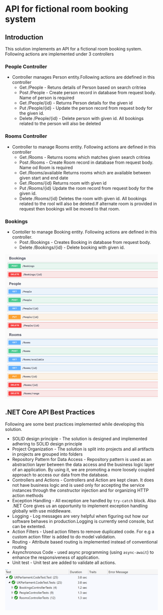 # API for fictional room booking system 

## Introduction

This solution implements an API for a fictional room booking system. Following actions are implemented under 3 controllers

### People Controller
* Controller manages Person entity.Following actions are ddefined in this controller
    * Get /People  -  Retuns details of  Person based on search critriea       
    * Post /People -  Create person record in database from request body. Name of person is required  
    * Get /People/{id} - Returns Person details for the given id
    * Put /People/{id} - Update the person record from request body for the given id.
    * Delete /People/{id} - Delete person with given id. All bookings related to the person will also be deleted
### Rooms Controller
* Controller to manage Rooms entity. Following actions are defined in this controller
    * Get /Rooms - Returns rooms which matches given search critriea
    * Post /Rooms - Create Room record in database from request body. Name od Room is required    
    * Get /Rooms/available Returns rooms which are available between given start and end date
    * Get /Rooms/{id}  Returns room with given id
    * Put /Rooms/{id}  Update the room record from request body for the given id.
    * Delete /Rooms/{id}  Deletes the room with given id. All bookings related to the rool will also be deleted.If alternate room is provided in request then bookings will be moved to that room.
    
### Bookings
* Contoller to manage Booking entity. Following actions are defined in this controller.
  * Post /Bookings  - Creates Booking in database from request body.
  * Delete /Bookings/{id} - Delete booking with given id.

![Swagger](swagger.png)

## .NET Core API Best Practices

Following are some best practices implemented while developing this solution.

* SOLID design principle - The solution is designed and implemented adhering to SOLID design principle
* Project Organization - The solution is split into projects and all artifacts in projects are grouped into folders
* Repository Pattern for Data Access -   Repository pattern is used as an abstraction layer between the data access and the business logic layer of an application. By using it, we are promoting a more loosely coupled approach to access our data from the database. 
* Controllers and Actions - Controllers and Action are kept clean. It does not have business logic and is used only for accepting the service instances through the constructor injection and for organizing HTTP action methods
* Exception Handling - All exception are handled by `try-catch` block. Also .NET Core gives us an opportunity to implement exception handling globally with use middleware.
* Logging -  Log messages are very helpful when figuring out how our software behaves in production.Logging is currently send console, but can be extented.
* Action Filters - Used action filters to remove duplicated code. For e.g a custom action filter is added to do model validation.
* Routing - Attribute based routing is implemented instead of conventional routing 
* Asynchronous Code - used async programming (using `async-await`) to enhance the responsiveness of  application.
* Unit test - Unit test are added to validate all actions.

![Unit Test](UnitTest.png)